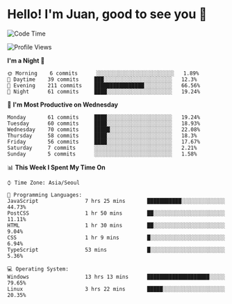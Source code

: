 # Hello! I'm Juan, good to see you 👋

<!--
**Y-k-Y/Y-k-Y** is a ✨ _special_ ✨ repository because its `README.md` (this file) appears on your GitHub profile.

Here are some ideas to get you started:

- 🔭 I’m currently working on ...
- 🌱 I’m currently learning ...
- 👯 I’m looking to collaborate on ...
- 🤔 I’m looking for help with ...
- 💬 Ask me about ...
- 📫 How to reach me: ...
- 😄 Pronouns: ...
- ⚡ Fun fact: ...
-->
<!--
![Profile views](https://gpvc.arturio.dev/Y-k-Y)

[![Omid Nikrah StackOverflow](https://github-readme-stackoverflow.vercel.app/?userID=9517076)](https://stackoverflow.com/users/9517076/i-have-10-fingers)
-->

<!--START_SECTION:waka-->
![Code Time](http://img.shields.io/badge/Code%20Time-40%20hrs%2056%20mins-blue)

![Profile Views](http://img.shields.io/badge/Profile%20Views-6-blue)

**I'm a Night 🦉** 

```text
🌞 Morning    6 commits      ░░░░░░░░░░░░░░░░░░░░░░░░░   1.89% 
🌆 Daytime    39 commits     ███░░░░░░░░░░░░░░░░░░░░░░   12.3% 
🌃 Evening    211 commits    ████████████████░░░░░░░░░   66.56% 
🌙 Night      61 commits     ████░░░░░░░░░░░░░░░░░░░░░   19.24%

```
📅 **I'm Most Productive on Wednesday** 

```text
Monday       61 commits     ████░░░░░░░░░░░░░░░░░░░░░   19.24% 
Tuesday      60 commits     ████░░░░░░░░░░░░░░░░░░░░░   18.93% 
Wednesday    70 commits     █████░░░░░░░░░░░░░░░░░░░░   22.08% 
Thursday     58 commits     ████░░░░░░░░░░░░░░░░░░░░░   18.3% 
Friday       56 commits     ████░░░░░░░░░░░░░░░░░░░░░   17.67% 
Saturday     7 commits      ░░░░░░░░░░░░░░░░░░░░░░░░░   2.21% 
Sunday       5 commits      ░░░░░░░░░░░░░░░░░░░░░░░░░   1.58%

```


📊 **This Week I Spent My Time On** 

```text
⌚︎ Time Zone: Asia/Seoul

💬 Programming Languages: 
JavaScript               7 hrs 25 mins       ███████████░░░░░░░░░░░░░░   44.73% 
PostCSS                  1 hr 50 mins        ██░░░░░░░░░░░░░░░░░░░░░░░   11.11% 
HTML                     1 hr 30 mins        ██░░░░░░░░░░░░░░░░░░░░░░░   9.04% 
CSS                      1 hr 9 mins         █░░░░░░░░░░░░░░░░░░░░░░░░   6.94% 
TypeScript               53 mins             █░░░░░░░░░░░░░░░░░░░░░░░░   5.36%

💻 Operating System: 
Windows                  13 hrs 13 mins      ████████████████████░░░░░   79.65% 
Linux                    3 hrs 22 mins       █████░░░░░░░░░░░░░░░░░░░░   20.35%

```


<!--END_SECTION:waka-->
